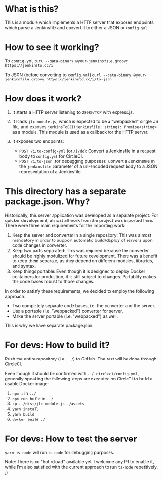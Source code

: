 # What is this?

This is a module which implements a HTTP server that exposes endpoints which parse a Jenkinsfile and convert it to either a JSON or `config.yml`.

# How to see it working?

To `config.yml`
`curl --data-binary @your-jenkinsfile.groovy https://jenkinsto.cc/i`

To JSON (before converting to `config.yml`)
`curl --data-binary @your-jenkinsfile.groovy https://jenkinsto.cc/i/to-json`

# How does it work?

1. It starts a HTTP server listening to `28080/TCP` with express.js.
2. It loads `jfc-module.js`, which is expected to be a "webpacked" single JS file, and exposes `jenkinsToCCI(jenkinsfile: string): Promise<string>` as a module. This module is used as a callback for the HTTP server.
3. It exposes two endpoints:

    - `POST /i/to-config-yml` (or `/i/do`): Convert a Jenkinsfile in a request body to `config.yml` for CircleCI.
    - `POST /i/to-json` (for debugging purposes): Convert a Jenkinsfile in the `jenkinsfile` parameter of a url-encoded request body to a JSON representation of a Jenkinsfile.

# This directory has a separate package.json. Why?

Historically, this server application was developed as a separate project. For quicker development, almost all work from the project was imported here.
There were three main requirements for the importing work:

1. Keep the server and converter in a single repository: This was almost mandatory in order to support automatic build/deploy of servers upon code changes in converter.
2. Keep two parts separated: This was required because the converter should be highly modulized for future development. There was a benefit to keep them separate, as they depend on different modules, libraries, and syntax.
3. Keep things portable: Even though it is designed to deploy Docker containers for production, it is still subject to changes. Portablity makes the code bases robust to those changes.

In order to satisfy these requirements, we decided to employ the following approach.

-   Two completely separate code bases, i.e. the converter and the server.
-   Use a portable (i.e. "webpacked") converter for server.
-   Make the server portable (i.e. "webpacked") as well.

This is why we have separate package.json.

# For devs: How to build it?

Push the entire repository (i.e. `../`) to GitHub. The rest will be done through CircleCI.

Even though it should be confirmed with `../.circleci/config.yml`, generally speaking the following steps are executed on CircleCI to build a usable Docker image:

1. `npm i` in `../`
2. `npm run build` in `../`
3. `cp ../dist/jfc-module.js ./assets`
4. `yarn install`
5. `yarn build`
6. `docker build ./`

# For devs: How to test the server

`yarn ts-node` will run `ts-node` for debugging purposes.

Note: There is no "hot reload" available yet. I welcome any PR to enable it, while I'm also satisfied with the current approach to run `ts-node` repetitively. ;)
